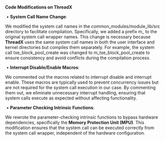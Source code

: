 **Code Modifications on ThreadX**

​	•	**System Call Name Change**:

We modified the system call names in the common_modules/module_lib/src directory to facilitate compilation. Specifically, we added a prefix m_ to the original system call wrapper names. This change is necessary because **ThreadX** uses the same system call names in both the user interface and kernel directories but compiles them separately. For example, the system call txe_block_pool_create was changed to m_txe_block_pool_create to ensure consistency and avoid conflicts during the compilation process.

​	•	**Interrupt Disable/Enable Macros**:

We commented out the macros related to interrupt disable and interrupt enable. These macros are typically used to prevent concurrency issues but are not required for the system call execution in our case. By commenting them out, we eliminate unnecessary interrupt handling, ensuring that system calls execute as expected without affecting functionality.

​	•	**Parameter Checking Intrinsic Functions**:

We rewrote the parameter-checking intrinsic functions to bypass hardware dependencies, specifically the **Memory Protection Unit (MPU)**. This modification ensures that the system call can be executed correctly from the system call wrapper, independent of the hardware configuration.